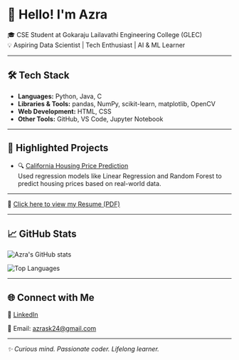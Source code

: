 # 👋 Hello! I'm Azra

🎓 CSE Student at Gokaraju Lailavathi Engineering College (GLEC)  
💡 Aspiring Data Scientist | Tech Enthusiast | AI & ML Learner  

---

## 🛠️ Tech Stack

- **Languages:** Python, Java, C
- **Libraries & Tools:** pandas, NumPy, scikit-learn, matplotlib, OpenCV
- **Web Development:** HTML, CSS
- **Other Tools:**  GitHub, VS Code, Jupyter Notebook

---

## 📌 Highlighted Projects

- 🔍 [California Housing Price Prediction](https://github.com/Azra-24/California-Housing-Prediction)  
  Used regression models like Linear Regression and Random Forest to predict housing prices based on real-world data.



---

📄 [Click here to view my Resume (PDF)]([./SHAIK%20AZRA%20ANISHA.pdf](https://github.com/Azra-24/-Azra-s-GitHub-profile-README-Aspiring-Data-Scientist-and-Tech-Enthusiast/blob/main/SHAIK%20AZRA%20ANISHA.pdf))

---

## 📈 GitHub Stats

![Azra's GitHub stats](https://github-readme-stats.vercel.app/api?username=Azra-24&show_icons=true&theme=radical)

![Top Languages](https://github-readme-stats.vercel.app/api/top-langs/?username=Azra-24&layout=compact&theme=radical)

---

## 🌐 Connect with Me

🔗 [LinkedIn](https://www.linkedin.com/in/shaik-azra-anisha-589149308/)

📧 Email: azrask24@gmail.com

---

_✨ Curious mind. Passionate coder. Lifelong learner._
